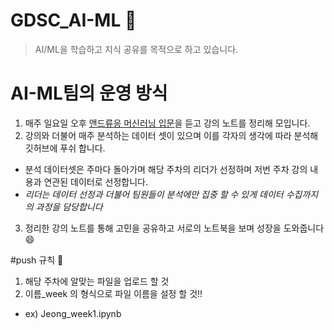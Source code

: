 # GDSC_AI-ML 🧠
> AI/ML을 학습하고 지식 공유를 목적으로 하고 있습니다.

# AI-ML팀의 운영 방식
1. 매주 일요일 오후 [앤드류응 머신러닝 입문](https://www.coursera.org/learn/machine-learning/home/week/1)을 듣고 강의 노트를 정리해 모입니다.
2. 강의와 더불어 매주 분석하는 데이터 셋이 있으며 이를 각자의 생각에 따라 분석해 깃허브에 푸쉬 합니다.
  * 분석 데이터셋은 주마다 돌아가며 해당 주차의 리더가 선정하며 저번 주차 강의 내용과 연관된 데이터로 선정합니다.
  * _리더는 데이터 선정과 더불어 팀원들이 분석에만 집중 할 수 있게 데이터 수집까지의 과정을 담당합니다_
3. 정리한 강의 노트를 통해 고민을 공유하고 서로의 노트북을 보며 성장을 도와줍니다 😄

#push 규칙 📘
1. 해당 주차에 알맞는 파일을 업로드 할 것
2. 이름_week 의 형식으로 파일 이름을 설정 할 것!! 
 * ex) Jeong_week1.ipynb 
